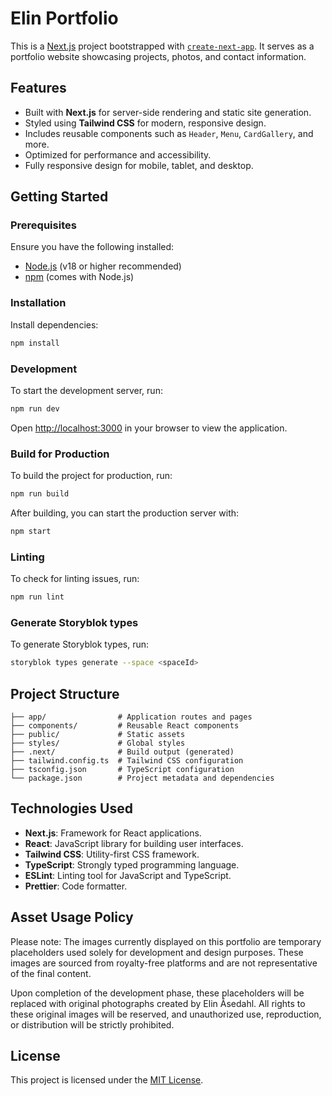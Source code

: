 # Elin Portfolio

This is a [Next.js](https://nextjs.org/) project bootstrapped with [`create-next-app`](https://github.com/vercel/next.js/tree/canary/packages/create-next-app). It serves as a portfolio website showcasing projects, photos, and contact information.

## Features

- Built with **Next.js** for server-side rendering and static site generation.
- Styled using **Tailwind CSS** for modern, responsive design.
- Includes reusable components such as `Header`, `Menu`, `CardGallery`, and more.
- Optimized for performance and accessibility.
- Fully responsive design for mobile, tablet, and desktop.

## Getting Started

### Prerequisites

Ensure you have the following installed:

- [Node.js](https://nodejs.org/) (v18 or higher recommended)
- [npm](https://www.npmjs.com/) (comes with Node.js)

### Installation

Install dependencies:

```bash
npm install
```

### Development

To start the development server, run:

```bash
npm run dev
```

Open [http://localhost:3000](http://localhost:3000) in your browser to view the application.

### Build for Production

To build the project for production, run:

```bash
npm run build
```

After building, you can start the production server with:

```bash
npm start
```

### Linting

To check for linting issues, run:

```bash
npm run lint
```

### Generate Storyblok types

To generate Storyblok types, run:

```bash
storyblok types generate --space <spaceId>

```

## Project Structure

```
├── app/                # Application routes and pages
├── components/         # Reusable React components
├── public/             # Static assets
├── styles/             # Global styles
├── .next/              # Build output (generated)
├── tailwind.config.ts  # Tailwind CSS configuration
├── tsconfig.json       # TypeScript configuration
└── package.json        # Project metadata and dependencies
```

## Technologies Used

- **Next.js**: Framework for React applications.
- **React**: JavaScript library for building user interfaces.
- **Tailwind CSS**: Utility-first CSS framework.
- **TypeScript**: Strongly typed programming language.
- **ESLint**: Linting tool for JavaScript and TypeScript.
- **Prettier**: Code formatter.

## Asset Usage Policy

Please note: The images currently displayed on this portfolio are temporary placeholders used solely for development and design purposes. These images are sourced from royalty-free platforms and are not representative of the final content.​

Upon completion of the development phase, these placeholders will be replaced with original photographs created by Elin Åsedahl. All rights to these original images will be reserved, and unauthorized use, reproduction, or distribution will be strictly prohibited.​

## License

This project is licensed under the [MIT License](LICENSE).
